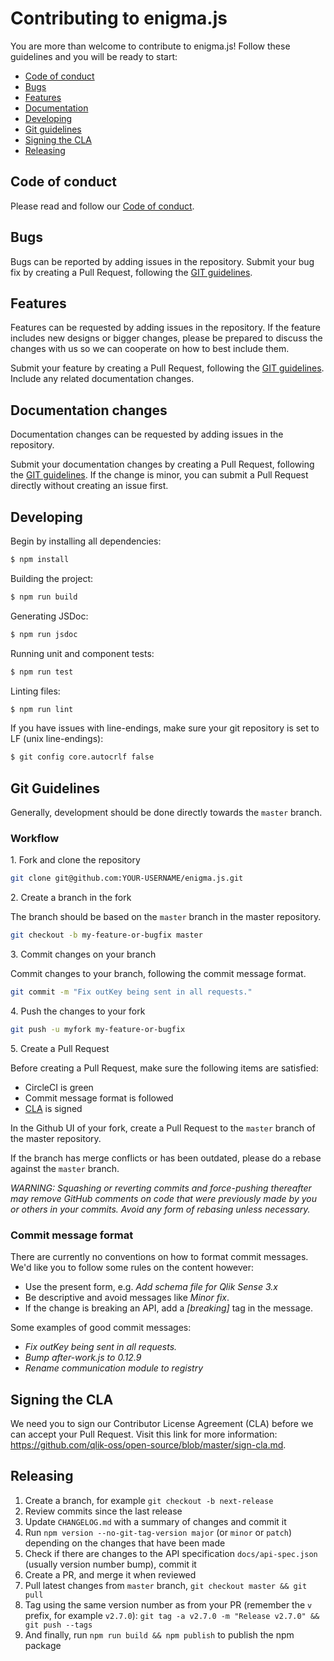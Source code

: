 # Contributing to enigma.js

You are more than welcome to contribute to enigma.js! Follow these guidelines and you will be ready to start:

 - [Code of conduct](#code-of-conduct)
 - [Bugs](#bugs)
 - [Features](#features)
 - [Documentation](#documentation)
 - [Developing](#developing)
 - [Git guidelines](#git)
 - [Signing the CLA](#cla)
 - [Releasing](#releasing)

## <a name="code-of-conduct"></a> Code of conduct

Please read and follow our [Code of conduct](https://github.com/qlik-oss/open-source/blob/master/CODE_OF_CONDUCT.md).

## <a name="bugs"></a> Bugs

Bugs can be reported by adding issues in the repository. Submit your bug fix by creating a Pull Request, following the [GIT guidelines](#git).

## <a name="features"></a> Features

Features can be requested by adding issues in the repository. If the feature includes new designs or bigger changes,
please be prepared to discuss the changes with us so we can cooperate on how to best include them.

Submit your feature by creating a Pull Request, following the [GIT guidelines](#git). Include any related documentation changes.


## <a name="documentation"></a> Documentation changes

Documentation changes can be requested by adding issues in the repository.

Submit your documentation changes by creating a Pull Request, following the [GIT guidelines](#git).
If the change is minor, you can submit a Pull Request directly without creating an issue first.

## Developing

Begin by installing all dependencies:

```sh
$ npm install
```

Building the project:

```sh
$ npm run build
```

Generating JSDoc:

```sh
$ npm run jsdoc
```

Running unit and component tests:

```sh
$ npm run test
```

Linting files:

```sh
$ npm run lint
```

If you have issues with line-endings, make sure your git
repository is set to LF (unix line-endings):

```sh
$ git config core.autocrlf false
```

## <a name="git"></a> Git Guidelines

Generally, development should be done directly towards the `master` branch.

### Workflow

1\. Fork and clone the repository

```sh
git clone git@github.com:YOUR-USERNAME/enigma.js.git
```

2\. Create a branch in the fork

The branch should be based on the `master` branch in the master repository.

```sh
git checkout -b my-feature-or-bugfix master
```

3\. Commit changes on your branch

Commit changes to your branch, following the commit message format.

```sh
git commit -m "Fix outKey being sent in all requests."
```

4\. Push the changes to your fork

```sh
git push -u myfork my-feature-or-bugfix
```

5\. Create a Pull Request

Before creating a Pull Request, make sure the following items are satisfied:

- CircleCI is green
- Commit message format is followed
- [CLA](#cla) is signed

In the Github UI of your fork, create a Pull Request to the `master` branch of the master repository.

If the branch has merge conflicts or has been outdated, please do a rebase against the `master` branch.

_WARNING: Squashing or reverting commits and force-pushing thereafter may remove GitHub comments on code that were previously made by you or others in your commits. Avoid any form of rebasing unless necessary._


### Commit message format

There are currently no conventions on how to format commit messages. We'd like you to follow some rules on the content however:

- Use the present form, e.g. _Add schema file for Qlik Sense 3.x_
- Be descriptive and avoid messages like _Minor fix_.
- If the change is breaking an API, add a _[breaking]_ tag in the message.

Some examples of good commit messages:

- _Fix outKey being sent in all requests._
- _Bump after-work.js to 0.12.9_
- _Rename communication module to registry_


## <a name="cla"></a> Signing the CLA

We need you to sign our Contributor License Agreement (CLA) before we can accept your Pull Request. Visit this link for more information: https://github.com/qlik-oss/open-source/blob/master/sign-cla.md.

## Releasing

1. Create a branch, for example `git checkout -b next-release`
1. Review commits since the last release
1. Update `CHANGELOG.md` with a summary of changes and commit it
1. Run `npm version --no-git-tag-version major` (or `minor` or `patch`) depending on the changes that have been made
1. Check if there are changes to the API specification `docs/api-spec.json` (usually version number bump), commit it
1. Create a PR, and merge it when reviewed
1. Pull latest changes from `master` branch, `git checkout master && git pull`
1. Tag using the same version number as from your PR (remember the `v` prefix, for example `v2.7.0`): `git tag -a v2.7.0 -m "Release v2.7.0" && git push --tags`
1. And finally, run `npm run build && npm publish` to publish the npm package
